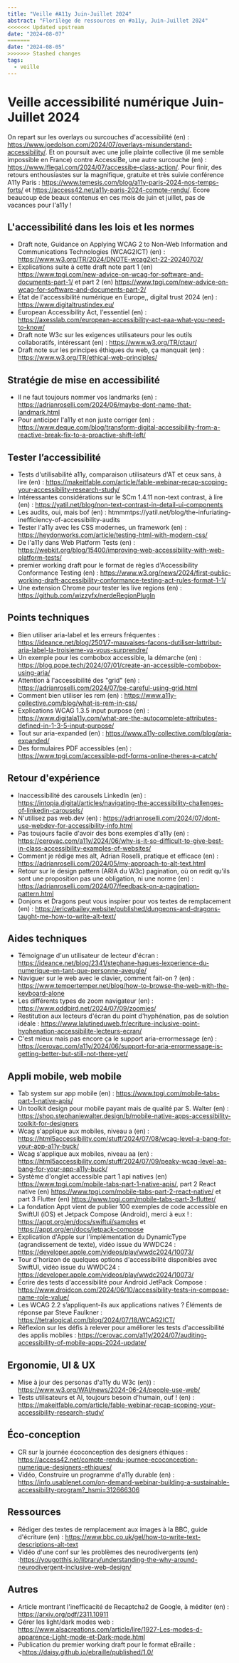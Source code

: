 ```yaml
---
title: "Veille #A11y Juin-Juillet 2024"
abstract: "Florilège de ressources en #a11y, Juin-Juillet 2024"
<<<<<<< Updated upstream
date: "2024-08-07"
=======
date: "2024-08-05"
>>>>>>> Stashed changes
tags:
  - veille
---
```


# Veille accessibilité numérique Juin-Juillet 2024

On repart sur les overlays ou surcouches d'accessibilité (en) : https://www.joedolson.com/2024/07/overlays-misunderstand-accessibility/. Et on poursuit avec une jolie plainte collective (il me semble impossible en France) contre AccessiBe, une autre surcouche (en) : https://www.lflegal.com/2024/07/accessibe-class-action/.
Pour finir, des retours enthousiastes sur la magnifique, gratuite et très suivie conférence A11y Paris : 
https://www.temesis.com/blog/a11y-paris-2024-nos-temps-forts/ et https://access42.net/a11y-paris-2024-compte-rendu/.
Ecore beaucoup éde beaux contenus en ces mois de juin et juillet, pas de vacances pour l'a11y !

## L'accessibilité dans les lois et les normes

- Draft note, Guidance on Applying WCAG 2 to Non-Web Information and Communications Technologies (WCAG2ICT) (en) : https://www.w3.org/TR/2024/DNOTE-wcag2ict-22-20240702/
- Explications suite à cette draft note part 1 (en) https://www.tpgi.com/new-advice-on-wcag-for-software-and-documents-part-1/ et part 2 (en) https://www.tpgi.com/new-advice-on-wcag-for-software-and-documents-part-2/
- État de l'accessibilité numérique en Europe,, digital trust 2024 (en) : https://www.digitaltrustindex.eu/
- European Accessibility Act, l'essentiel (en) : https://axesslab.com/european-accessibility-act-eaa-what-you-need-to-know/
- Draft note W3c sur les exigences utilisateurs pour les outils collaboratifs, intéressant (en) : https://www.w3.org/TR/ctaur/
- Draft note sur les principes éthiques du web, ça manquait (en) : https://www.w3.org/TR/ethical-web-principles/

## Stratégie de mise en accessibilité

- Il ne faut toujours nommer vos landmarks (en) : https://adrianroselli.com/2024/06/maybe-dont-name-that-landmark.html
- Pour anticiper l'a11y et non juste corriger (en) : https://www.deque.com/blog/transform-digital-accessibility-from-a-reactive-break-fix-to-a-proactive-shift-left/

## Tester l’accessibilité

- Tests d'utilisabilité a11y, comparaison utilisateurs d'AT et ceux sans, à lire (en) : https://makeitfable.com/article/fable-webinar-recap-scoping-your-accessibility-research-study/
- Intéressantes considérations sur le SCm 1.4.11 non-text contrast, à lire (en) : https://yatil.net/blog/non-text-contrast-in-detail-ui-components
- Les audits, oui, mais bof (en) : htmmmtps://yatil.net/blog/the-infuriating-inefficiency-of-accessibility-audits
- Tester l'a11y avec les CSS modernes, un framework (en) : https://heydonworks.com/article/testing-html-with-modern-css/
- De l'a11y dans Web Platform Tests (en) : https://webkit.org/blog/15400/improving-web-accessibility-with-web-platform-tests/
- premier working draft pour le format de règles d'Accessibility Conformance Testing (en) : https://www.w3.org/news/2024/first-public-working-draft-accessibility-conformance-testing-act-rules-format-1-1/
- Une extension Chrome pour tester les live regions (en) : https://github.com/wizzyfx/nerdeRegionPlugIn

## Points techniques

- Bien utiliser aria-label et les erreurs fréquentes : https://ideance.net/blog/2501/7-mauvaises-facons-dutiliser-lattribut-aria-label-la-troisieme-va-vous-surprendre/
- Un exemple pour les combobox accessible, la démarche (en) : https://blog.pope.tech/2024/07/01/create-an-accessible-combobox-using-aria/
- Attention à l'accessibilité des "grid" (en) : https://adrianroselli.com/2024/07/be-careful-using-grid.html
- Comment bien utiliser les rem (en) : https://www.a11y-collective.com/blog/what-is-rem-in-css/
- Explications WCAG 1.3.5 input purpose (en) : https://www.digitala11y.com/what-are-the-autocomplete-attributes-defined-in-1-3-5-input-purpose/
- Tout sur aria-expanded (en) : https://www.a11y-collective.com/blog/aria-expanded/
- Des formulaires PDF accessibles (en) : https://www.tpgi.com/accessible-pdf-forms-online-theres-a-catch/

## Retour d'expérience

- Inaccessibilité des carousels LinkedIn (en) : https://intopia.digital/articles/navigating-the-accessibility-challenges-of-linkedin-carousels/
- N'utilisez pas web.dev (en) : https://adrianroselli.com/2024/07/dont-use-webdev-for-accessibility-info.html
- Pas toujours facile d'avoir des bons exemples d'a11y (en) : https://cerovac.com/a11y/2024/06/why-is-it-so-difficult-to-give-best-in-class-accessibility-examples-of-websites/
- Comment je rédige mes alt, Adrian Roselli, pratique et efficace (en) : https://adrianroselli.com/2024/05/my-approach-to-alt-text.html
- Retour sur le design pattern (ARIA du W3c) pagination, où on redit qu'ils sont une proposition pas une obligation, ni une norme (en) : https://adrianroselli.com/2024/07/feedback-on-a-pagination-pattern.html
- Donjons et Dragons peut vous inspirer pour vos textes de remplacement (en) : https://ericwbailey.website/published/dungeons-and-dragons-taught-me-how-to-write-alt-text/

## Aides techniques

- Témoignage d'un utilisateur de lecteur d'écran : https://ideance.net/blog/2341/stephane-hagues-lexperience-du-numerique-en-tant-que-personne-aveugle/
- Naviguer sur le web avec le clavier, comment fait-on ? (en) : https://www.tempertemper.net/blog/how-to-browse-the-web-with-the-keyboard-alone
- Les différents types de zoom navigateur (en) : https://www.oddbird.net/2024/07/09/zoomies/
- Restitution aux lecteurs d'écran du point d'hyphénation, pas de solution idéale : https://www.lalutineduweb.fr/ecriture-inclusive-point-hyphenation-accessibilite-lecteurs-ecran/
- C'est mieux mais pas encore ça le support aria-errormessage (en) : https://cerovac.com/a11y/2024/06/support-for-aria-errormessage-is-getting-better-but-still-not-there-yet/

## Appli mobile, web mobile

- Tab system sur app mobile (en) : https://www.tpgi.com/mobile-tabs-part-1-native-apis/
- Un toolkit design pour mobile payant mais de  qualité par S. Walter (en) : https://shop.stephaniewalter.design/b/mobile-native-apps-accessibility-toolkit-for-designers
- Wcag s'applique aux mobiles, niveau a (en) : https://html5accessibility.com/stuff/2024/07/08/wcag-level-a-bang-for-your-app-a11y-buck/
- Wcag s'applique aux mobiles, niveau aa (en) : https://html5accessibility.com/stuff/2024/07/09/peaky-wcag-level-aa-bang-for-your-app-a11y-buck/
- Système d'onglet accessible part 1 api natives (en) https://www.tpgi.com/mobile-tabs-part-1-native-apis/, part 2 React native (en) https://www.tpgi.com/mobile-tabs-part-2-react-native/ et part 3 Flutter (en) https://www.tpgi.com/mobile-tabs-part-3-flutter/ 
- La fondation Appt vient de publier 100 exemples de code accessible en SwiftUI (iOS) et Jetpack Compose (Android), merci à eux ! : https://appt.org/en/docs/swiftui/samples et https://appt.org/en/docs/jetpack-compose
- Explication d'Apple sur l'implémentation du DynamicType (agrandissement de texte), vidéo issue du WWDC24 : https://developer.apple.com/videos/play/wwdc2024/10073/
- Tour d'horizon de quelques options d'accessibilité disponibles avec SwiftUI, vidéo issue du WWDC24 : https://developer.apple.com/videos/play/wwdc2024/10073/
- Écrire des tests d'accessibilité pour Android JetPack Compose : https://www.droidcon.com/2024/06/10/accessibility-tests-in-compose-name-role-value/
- Les WCAG 2.2 s’appliquent-ils aux applications natives ? Éléments de réponse par Steve Faulkner : https://tetralogical.com/blog/2024/07/18/WCAG2ICT/
- Réflexion sur les défis à relever pour améliorer les tests d'accessibilité des applis mobiles : https://cerovac.com/a11y/2024/07/auditing-accessibility-of-mobile-apps-2024-update/


## Ergonomie, UI & UX

- Mise à jour des personas d'a11y du W3c (en)) : https://www.w3.org/WAI/news/2024-06-24/people-use-web/
- Tests utilisateurs et AI, toujours besoin d'humain, ouf ! (en) : https://makeitfable.com/article/fable-webinar-recap-scoping-your-accessibility-research-study/

## Éco-conception

- CR sur la journée écoconception des designers éthiques : https://access42.net/compte-rendu-journee-ecoconception-numerique-designers-ethiques/
- Vidéo, Construire un programme d'a11y durable (en) : https://info.usablenet.com/on-demand-webinar-building-a-sustainable-accessibility-program?_hsmi=312666306

## Ressources

- Rédiger des textes de remplacement aux images à la BBC, guide d'écriture (en) : <https://www.bbc.co.uk/gel/how-to-write-text-descriptions-alt-text>
- Vidéo d'une conf sur les problèmes des neurodivergents (en)  :https://yougotthis.io/library/understanding-the-why-around-neurodivergent-inclusive-web-design/

## Autres

- Article montrant l'inefficacité de Recaptcha2 de Google, à méditer (en) : https://arxiv.org/pdf/2311.10911
- Gérer les light/dark modes web : https://www.alsacreations.com/article/lire/1927-Les-modes-d-apparence-Light-mode-et-Dark-mode.html
- Publication du premier working draft pour le format eBraille : <https://daisy.github.io/ebraille/published/1.0/
